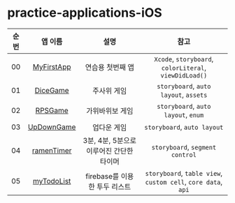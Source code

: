 # practice-applications-iOS

| 순번 | 앱 이름 | 설명 | 참고 |
| :-----: | :-----: | :-----: | :-----: |
| 00 | <a href="./MyFirstApp">MyFirstApp</a> | 연습용 첫번째 앱 | `Xcode`, `storyboard`, `colorLiteral`, `viewDidLoad()` |
| 01 | <a href="./DiceGame">DiceGame</a> | 주사위 게임 | `storyboard`, `auto layout`, `assets` |
| 02 | <a href="./RPSGame">RPSGame</a> | 가위바위보 게임 | `storyboard`, `auto layout`, `enum`  |
| 03 | <a href="./UpDownGame">UpDownGame</a> | 업다운 게임 | `storyboard`, `auto layout` |
| 04 | <a href="./ramenTimer/">ramenTimer</a> | 3분, 4분, 5분으로 이루어진 간단한 타이머 | `storyboard`, `segment control` |
| 05 | <a href="./myTodoList">myTodoList</a> | firebase를 이용한 투두 리스트 | `storyboard`, `table view`, `custom cell`, `core data`, `api` |
